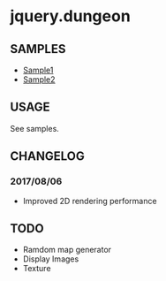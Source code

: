# jquery.dungeon

## SAMPLES

* [Sample1](https://yuichietsu.github.io/jquery.dungeon/sample/sample1.html)
* [Sample2](https://yuichietsu.github.io/jquery.dungeon/sample/sample2.html)

## USAGE

See samples.

## CHANGELOG

### 2017/08/06

* Improved 2D rendering performance

## TODO

* Ramdom map generator
* Display Images
* Texture
